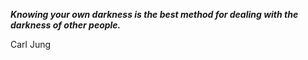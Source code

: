 _**Knowing your own darkness is the best method for dealing with the darkness of other people.**_

Carl Jung